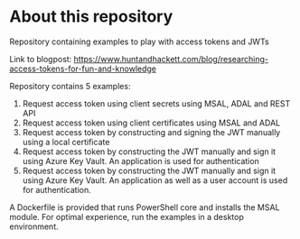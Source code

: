 # About this repository
Repository containing examples to play with access tokens and JWTs

Link to blogpost: https://www.huntandhackett.com/blog/researching-access-tokens-for-fun-and-knowledge

Repository contains 5 examples: 
  1. Request access token using client secrets using MSAL, ADAL and REST API 
  2. Request access token using client certificates using MSAL and ADAL 
  3. Request access token by constructing and signing the JWT manually using a local certificate 
  4. Request access token by constructing the JWT manually and sign it using Azure Key Vault. An application is used for authentication 
  5. Request access token by constructing the JWT manually and sign it using Azure Key Vault. An application as well as a user account is used for authentication. 
  
 A Dockerfile is provided that runs PowerShell core and installs the MSAL module. For optimal experience, run the examples in a desktop environment.
